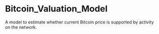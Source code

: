 # Bitcoin_Valuation_Model
A model to estimate whether current Bitcoin price is supported by activity on the network.
